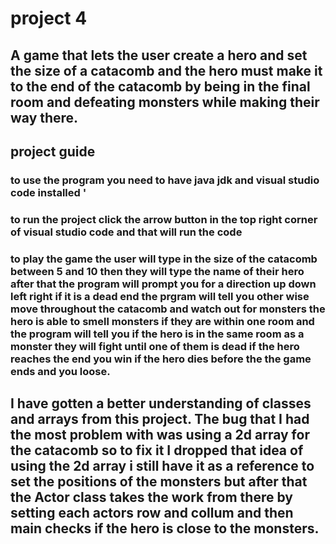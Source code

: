# project 4

## A game that lets the user create a hero and set the size of a catacomb and the hero must make it to the end of the catacomb by being in the final room and defeating monsters while making their way there.

## project guide

### to use the program you need to have java jdk and visual studio code installed '

### to run the project click the arrow button in the top right corner of visual studio code and that will run the code

### to play the game the user will type in the size of the catacomb between 5 and 10 then they will type the name of their hero after that the program will prompt you for a direction up down left right if it is a dead end the prgram will tell you other wise move throughout the catacomb and watch out for monsters the hero is able to smell monsters if they are within one room and the program will tell you if the hero is in the same room as a monster they will fight until one of them is dead if the hero reaches the end you win if the hero dies before the the game ends and you loose.

## I have gotten a better understanding of classes and arrays from this project. The bug that I had the most problem with was using a 2d array for the catacomb so to fix it I dropped that idea of using the 2d array i still have it as a reference to set the positions of the monsters but after that the Actor class takes the work from there by setting each actors row and collum and then main checks if the hero is close to the monsters.